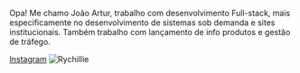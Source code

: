 <p>Opa! Me chamo João Artur, trabalho com desenvolvimento Full-stack, mais especificamente no desenvolvimento de sistemas sob demanda e sites institucionais. Também trabalho com lançamento de info produtos e gestão de tráfego.</p>

[Instagram](https://instagram.com/joaoarturdev)
![Rychillie](https://github-readme-stats.vercel.app/api?username=joaoartur&show_icons=true&theme=onedark)
